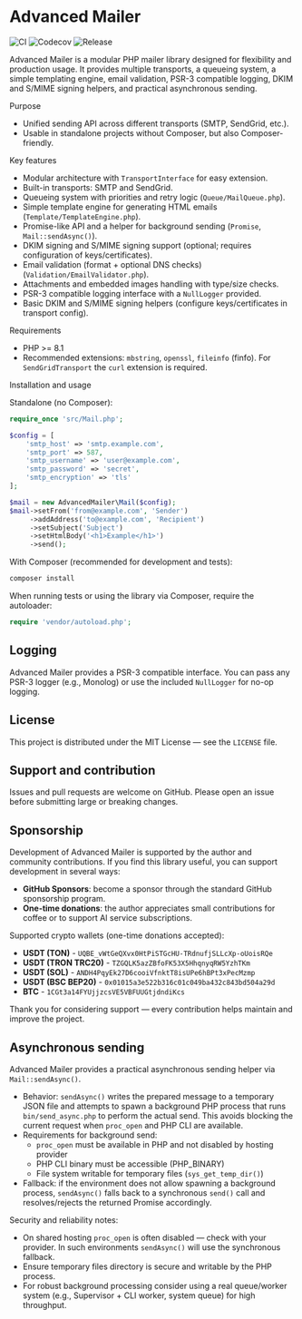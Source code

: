 # Advanced Mailer

<p>
  <img alt="CI" src="https://github.com/ilyarein/advanced-php-mailer/actions/workflows/ci.yml/badge.svg" />
  <img alt="Codecov" src="https://codecov.io/gh/ilyarein/advanced-php-mailer/branch/main/graph/badge.svg?token=" />
  <img alt="Release" src="https://img.shields.io/github/v/release/ilyarein/advanced-php-mailer?label=Release&color=informational" />
</p>

Advanced Mailer is a modular PHP mailer library designed for flexibility and production usage. It provides multiple transports, a queueing system, a simple templating engine, email validation, PSR-3 compatible logging, DKIM and S/MIME signing helpers, and practical asynchronous sending.

Purpose
- Unified sending API across different transports (SMTP, SendGrid, etc.).
- Usable in standalone projects without Composer, but also Composer-friendly.

Key features
- Modular architecture with `TransportInterface` for easy extension.
- Built-in transports: SMTP and SendGrid.
- Queueing system with priorities and retry logic (`Queue/MailQueue.php`).
- Simple template engine for generating HTML emails (`Template/TemplateEngine.php`).
- Promise-like API and a helper for background sending (`Promise`, `Mail::sendAsync()`).
- DKIM signing and S/MIME signing support (optional; requires configuration of keys/certificates).
- Email validation (format + optional DNS checks) (`Validation/EmailValidator.php`).
- Attachments and embedded images handling with type/size checks.
- PSR-3 compatible logging interface with a `NullLogger` provided.
- Basic DKIM and S/MIME signing helpers (configure keys/certificates in transport config).

Requirements
- PHP >= 8.1
- Recommended extensions: `mbstring`, `openssl`, `fileinfo` (finfo). For `SendGridTransport` the `curl` extension is required.

Installation and usage

Standalone (no Composer):
```php
require_once 'src/Mail.php';

$config = [
    'smtp_host' => 'smtp.example.com',
    'smtp_port' => 587,
    'smtp_username' => 'user@example.com',
    'smtp_password' => 'secret',
    'smtp_encryption' => 'tls'
];

$mail = new AdvancedMailer\Mail($config);
$mail->setFrom('from@example.com', 'Sender')
     ->addAddress('to@example.com', 'Recipient')
     ->setSubject('Subject')
     ->setHtmlBody('<h1>Example</h1>')
     ->send();
```

With Composer (recommended for development and tests):
```bash
composer install
```

When running tests or using the library via Composer, require the autoloader:
```php
require 'vendor/autoload.php';
```

Logging
-----
Advanced Mailer provides a PSR-3 compatible interface. You can pass any PSR-3 logger (e.g., Monolog) or use the included `NullLogger` for no-op logging.

License
-------
This project is distributed under the MIT License — see the `LICENSE` file.

Support and contribution
------------------------
Issues and pull requests are welcome on GitHub. Please open an issue before submitting large or breaking changes.

## Sponsorship

Development of Advanced Mailer is supported by the author and community contributions. If you find this library useful, you can support development in several ways:

- **GitHub Sponsors**: become a sponsor through the standard GitHub sponsorship program.
- **One-time donations**: the author appreciates small contributions for coffee or to support AI service subscriptions.

Supported crypto wallets (one-time donations accepted):

- **USDT (TON)** - `UQBE_vWtGeQXvx0HtPiSTGcHU-TRdnufjSLLcXp-oUoisRQe`
- **USDT (TRON TRC20)** - `TZGQLK5azZBfoFK53X5HhqnyqRW5YzhTKm`
- **USDT (SOL)** - `ANDH4PqyEk27D6cooiVfnktT8isUPe6hBPt3xPecMzmp`
- **USDT (BSC BEP20)** - `0x01015a3e522b316c01c049ba432c843bd504a29d`
- **BTC** - `1CGt3a14FYUjjzcsVE5VBFUUGtjdndiKcs`

Thank you for considering support — every contribution helps maintain and improve the project.

## Asynchronous sending

Advanced Mailer provides a practical asynchronous sending helper via `Mail::sendAsync()`.

- Behavior: `sendAsync()` writes the prepared message to a temporary JSON file and attempts to spawn a background PHP process that runs `bin/send_async.php` to perform the actual send. This avoids blocking the current request when `proc_open` and PHP CLI are available.
- Requirements for background send:
  - `proc_open` must be available in PHP and not disabled by hosting provider
  - PHP CLI binary must be accessible (PHP_BINARY)
  - File system writable for temporary files (`sys_get_temp_dir()`)
- Fallback: if the environment does not allow spawning a background process, `sendAsync()` falls back to a synchronous `send()` call and resolves/rejects the returned Promise accordingly.

Security and reliability notes:
- On shared hosting `proc_open` is often disabled — check with your provider. In such environments `sendAsync()` will use the synchronous fallback.
- Ensure temporary files directory is secure and writable by the PHP process.
- For robust background processing consider using a real queue/worker system (e.g., Supervisor + CLI worker, system queue) for high throughput.
